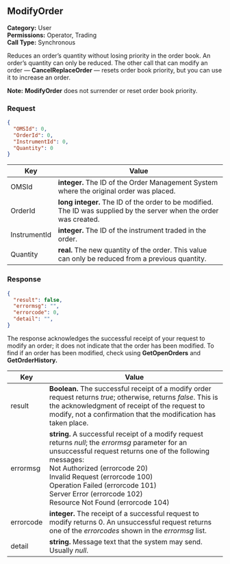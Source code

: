 ## ModifyOrder

**Category:** User<br />
**Permissions:** Operator, Trading<br />
**Call Type:** Synchronous

Reduces an order’s quantity without losing priority in the order book. An order’s quantity can only be reduced. The other call that can modify an order &mdash; **CancelReplaceOrder** &mdash; resets order book priority, but you can use it to increase an order.

<aside class="notice"><strong>Note:</strong> <strong>ModifyOrder</strong> does not surrender or reset order book priority.</aside>

### Request

```json
{
  "OMSId": 0,
  "OrderId": 0,
  "InstrumentId": 0,
  "Quantity": 0 
}
```

| Key                   | Value                                                        |
| --------------------- | ------------------------------------------------------------ |
| OMSId                 | **integer.** The ID of the Order Management System where the original order was placed. |
| OrderId               | **long integer.** The ID of the order to be modified. The ID was supplied by the server when the order was created. |
| InstrumentId          | **integer.** The ID of the instrument traded in the order.   |
| Quantity              | **real.** The new quantity of the order. This value can only be reduced from a previous quantity. |

### Response

```json
{
  "result": false,
  "errormsg": "",
  "errorcode": 0,
  "detail": "",
}
```

The response acknowledges the successful receipt of your request to modify an order; it does not indicate that the order has been modified. To find if an order has been modified, check using **GetOpenOrders** and **GetOrderHistory.**

| Key       | Value                                                        |
| --------- | ------------------------------------------------------------ |
| result    | **Boolean.** The successful receipt of a modify order request returns *true*; otherwise, returns *false*. This is the acknowledgment of receipt of the request to modify, not a confirmation that the modification has taken place. |
| errormsg  | **string.** A successful receipt of a modify request returns *null*; the *errormsg* parameter for an unsuccessful request returns one of the following messages:<br />Not Authorized (errorcode 20)<br />Invalid Request (errorcode 100)<br />Operation Failed (errorcode 101)<br />Server Error (errorcode 102)<br />Resource Not Found (errorcode 104) |
| errorcode | **integer.** The receipt of a successful request to modify returns 0. An unsuccessful request returns one of the *errorcodes* shown in the *errormsg* list. |
| detail    | **string.** Message text that the system may send. Usually *null*. |

